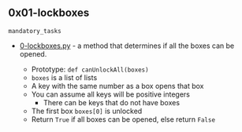 ## 0x01-lockboxes

`mandatory_tasks`

* [0-lockboxes.py]() - a method that determines if all the boxes can be opened.

	* Prototype: `def canUnlockAll(boxes)`
	* `boxes` is a list of lists
	* A key with the same number as a box opens that box
	* You can assume all keys will be positive integers
		* There can be keys that do not have boxes
	* The first box `boxes[0]` is unlocked
	* Return `True` if all boxes can be opened, else return `False`
